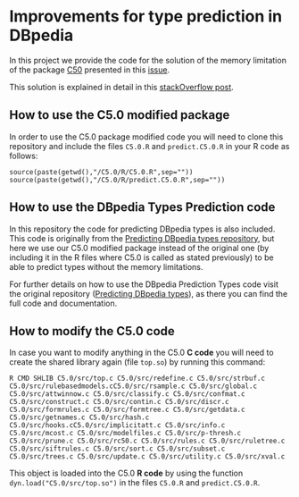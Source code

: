 # Improvements for type prediction in DBpedia

In this project we provide the code for the solution of the memory limitation of the package [C50](https://github.com/topepo/C5.0) presented in this [issue](https://github.com/topepo/C5.0/issues/15).

This solution is explained in detail in this [stackOverflow post](https://stackoverflow.com/questions/68123447/c5-0-package-error-in-pasteapplyx-1-paste-collapse-collapse-n).

## How to use the C5.0 modified package

In order to use the C5.0 package modified code you will need to clone this repository and include the files ```C5.0.R``` and ```predict.C5.0.R``` in your R code as follows:

```
source(paste(getwd(),"/C5.0/R/C5.0.R",sep=""))
source(paste(getwd(),"/C5.0/R/predict.C5.0.R",sep=""))
```

## How to use the DBpedia Types Prediction code 
In this repository the code for predicting DBpedia types is also included. This code is originally from the [Predicting DBpedia types repository](https://github.com/Pedrodpj92/Predicting_DBpedia_types), but here we use our C5.0 modified package instead of the original one (by including it in the R files where C5.0 is called as stated previously) to be able to predict types without the memory limitations. 

For further details on how to use the DBpedia Prediction Types code visit the original repository ([Predicting DBpedia types](https://github.com/Pedrodpj92/Predicting_DBpedia_types)), as there you can find the full code and documentation. 

## How to modify the C5.0 code

In case you want to modify anything in the C5.0 **C code** you will need to create the shared library again (file ```top.so```) by running this command:

```
R CMD SHLIB C5.0/src/top.c C5.0/src/redefine.c C5.0/src/strbuf.c C5.0/src/rulebasedmodels.cC5.0/src/rsample.c C5.0/src/global.c C5.0/src/attwinnow.c C5.0/src/classify.c C5.0/src/confmat.c C5.0/src/construct.c C5.0/src/contin.c C5.0/src/discr.c C5.0/src/formrules.c C5.0/src/formtree.c C5.0/src/getdata.c C5.0/src/getnames.c C5.0/src/hash.c C5.0/src/hooks.cC5.0/src/implicitatt.c C5.0/src/info.c C5.0/src/mcost.c C5.0/src/modelfiles.c C5.0/src/p-thresh.c C5.0/src/prune.c C5.0/src/rc50.c C5.0/src/rules.c C5.0/src/ruletree.c C5.0/src/siftrules.c C5.0/src/sort.c C5.0/src/subset.c C5.0/src/trees.c C5.0/src/update.c C5.0/src/utility.c C5.0/src/xval.c
```

This object is loaded into the C5.0 **R code** by using the function ```dyn.load("C5.0/src/top.so")``` in the files ```C5.0.R``` and ```predict.C5.0.R```.




